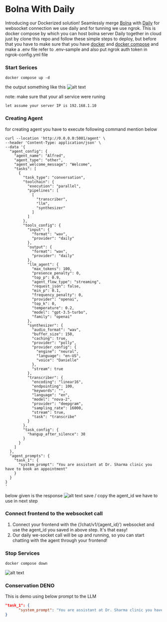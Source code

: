 # Bolna With Daily
Introducing our Dockerized solution! Seamlessly merge [Bolna](https://github.com/bolna-ai/bolna) with [Daily](https://github.com/daily-co) for websocket connection we use daily and for tunning we use ngrok. This is docker compose by which you can host bolna server Daily together in cloud just by clone this repo  and follow these simple steps to deploy, but before that you have to make sure that you have [docker](https://docs.docker.com/engine/install/) and [docker compose](https://docs.docker.com/compose/install/) and make a .env file refer to .env-sample and also put ngrok auth token in ngrok-config.yml file


### Start Serices
```shell
docker compose up -d
```
the output something like this
![alt text](./img/docker_up.png "docker compose up -d")

note: make sure that your all service were runing

`let assume your server IP is 192.168.1.10`

### Creating Agent
for creating agent you have to execute following command mention below
```shell
curl --location 'http://0.0.0.0:5001/agent' \
--header 'Content-Type: application/json' \
--data '{
  "agent_config": {
    "agent_name": "Alfred",
    "agent_type": "other",
    "agent_welcome_message": "Welcome",
    "tasks": [
      {
        "task_type": "conversation",
        "toolchain": {
          "execution": "parallel",
          "pipelines": [
            [
              "transcriber",
              "llm",
              "synthesizer"
            ]
          ]
        },
        "tools_config": {
          "input": {
            "format": "wav",
            "provider": "daily"
          },
          "output": {
            "format": "wav",
            "provider": "daily"
          },
          "llm_agent": {
            "max_tokens": 100,
            "presence_penalty": 0,
            "top_p": 0.9,
            "agent_flow_type": "streaming",
            "request_json": false,
            "min_p": 0.1,
            "frequency_penalty": 0,
            "provider": "openai",
            "top_k": 0,
            "temperature": 0.2,
            "model": "gpt-3.5-turbo",
            "family": "openai"
          },
          "synthesizer": {
            "audio_format": "wav",
            "buffer_size": 150,
            "caching": true,
            "provider": "polly",
            "provider_config": {
              "engine": "neural",
              "language": "en-US",
              "voice": "Danielle"
            },
            "stream": true
          },
          "transcriber": {
            "encoding": "linear16",
            "endpointing": 100,
            "keywords": "",
            "language": "en",
            "model": "nova-2",
            "provider": "deepgram",
            "sampling_rate": 16000,
            "stream": true,
            "task": "transcribe"
          }
        },
        "task_config": {
          "hangup_after_silence": 30
        }
      }
    ]
  },
  "agent_prompts": {
    "task_1": {
      "system_prompt": "You are assistant at Dr. Sharma clinic you have to book an appointment"
    }
  }
}
'

```
below given is the response 
![alt text](./img/agent_res.png "agent response")
save / copy the agent_id we have to use in next step

### Connect frontend to the websocket call
1. Connect your frontend with the (’/chat/v1/{agent_id}’) websocket and use the agent_id you saved in above step. It's that easy!
2. Our daily we-socket call will be up and running, so you can start chatting with the agent through your frontend!

### Stop Services
```shell
docker compose down
```
![alt text](./img/docker_dw.png "docker compose up -d")

### Conservation DENO
This is demo using below prompt to the LLM
```json
"task_1": {
      "system_prompt": "You are assistant at Dr. Sharma clinic you have to book an appointment"
}
```